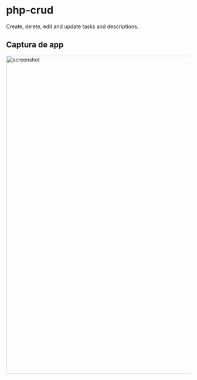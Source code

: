 # php-crud
Create, delete, edit and update tasks and descriptions.

## Captura de app
<img width="869" alt="screenshot" src="https://github.com/CristianJhair/php-crud/assets/44480959/8274b39a-f2e7-4ec7-83ea-1e699a319763">
